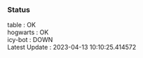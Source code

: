 ### Status


table : OK  
hogwarts : OK  
icy-bot : DOWN  
Latest Update : 2023-04-13 10:10:25.414572
